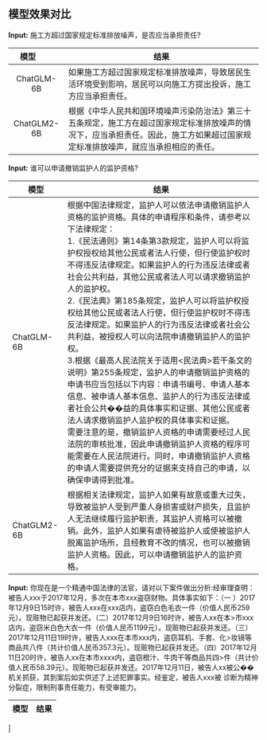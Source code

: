 ## 模型效果对比

**Input:** 施工方超过国家规定标准排放噪声，是否应当承担责任?

| 模型&nbsp;&nbsp;&nbsp;&nbsp;&nbsp;&nbsp;&nbsp;&nbsp;| 结果                 |
| :--------------------------------------: | ---------------------- |
| ChatGLM-6B                           |  如果施工方超过国家规定标准排放噪声，导致居民生活环境受到影响，居民可以向施工方提出投诉，施工方应当承担责任。 |
| ChatGLM2-6B                          |  根据《中华人民共和国环境噪声污染防治法》第三十五条规定，施工方在超过国家规定标准排放噪声的情况下，应当承担责任。因此，施工方如果超过国家规定标准排放噪声，就应当承担相应的责任。|


**Input:** 谁可以申请撤销监护人的监护资格?

| 模型            | 结果                                                                                                          |
|-----------------|---------------------------------------------------------------------------------------------------------------|
| ChatGLM-6B      | 根据中国法律规定，监护人可以依法申请撤销监护人资格的监护资格。具体的申请程序和条件，请参考以下法律规定：<br>1.《民法通则》第14条第3款规定，监护人可以将监护权授权给其他公民或者法人行使，但行使监护权时不得违反法律规定。如果监护人的行为违反法律或者社会公共利益，其他公民或者法人可以请求撤销监护人的监护权。<br>2.《民法典》第185条规定，监护人可以将监护权授权给其他公民或者法人行使，但行使监护权时不得违反法律规定。如果监护人的行为违反法律或者社会公共利益，被授权人可以向法院申请撤销监护人的监护权。<br>3.根据《最高人民法院关于适用<民法典>若干条文的说明》第255条规定，监护人的申请撤销监护资格的申请书应当包括以下内容：申请书编号、申请人基本信息、被申请人基本信息、监护人的行为违反法律或者社会公共��益的具体事实和证据、其他公民或者法人请求撤销监护人监护权的具体事实和证据。<br>需要注意的是，撤销监护人资格的申请需要经过人民法院的审核批准，因此申请撤销监护人资格的程序可能需要在人民法院进行。同时，申请撤销监护人资格的申请人需要提供充分的证据来支持自己的申请，以确保申请得到批准。|
| ChatGLM2-6B     | 根据相关法律规定，监护人如果有故意或重大过失，导致被监护人受到严重人身损害或财产损失，且监护人无法继续履行监护职责，其监护人资格可以被撤销。此外，监护人如果有虐待被监护人或使被监护人脱离监护场所，且经教育不改的情况，也可以被撤销监护人资格。因此，可以申请撤销监护人的监护资格。|



**Input:** 你现在是一个精通中国法律的法官，请对以下案件做出分析:经审理查明：被告人xxx于2017年12月，多次在本市xxx盗窃财物。具体事实如下：（一
）2017年12月9日15时许，被告人xxx在xxx店内，盗窃白色毛衣一件（价值人民币259元）。现赃物已起获并发还。（二）2017年12月9日16时许，被告人xx在本>市xxx店内，盗窃米白色大衣一件（价值人民币1199元）。现赃物已起获并发还。（三）2017年12月11日19时许，被告人xxx在本市xxx内，盗窃耳机、手套、化>妆镜等商品共八件（共计价值人民币357.3元）。现赃物已起获并发还。（四）2017年12月11日20时许，被告人xx在本市xxxx内，盗窃橙汁、牛肉干等商品共四>件（共计价值人民币58.39元）。现赃物已起获并发还。2017年12月11日，被告人xx被公��机关抓获，其到案后如实供述了上述犯罪事实。经鉴定，被告人xxx被
诊断为精神分裂症，限制刑事责任能力，有受审能力。

| 模型     | 结果                                                                                                                   |
|----------|------------------------------------------------------------------------------------------------------------------------|
|
